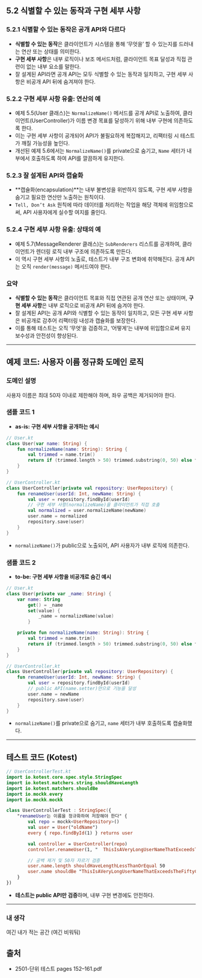 ## 5.2 식별할 수 있는 동작과 구현 세부 사항

### 5.2.1 식별할 수 있는 동작은 공개 API와 다르다

* **식별할 수 있는 동작**은 클라이언트가 시스템을 통해 ‘무엇을’ 할 수 있는지를 드러내는 연산 또는 상태를 의미한다.
* **구현 세부 사항**은 내부 로직이나 보조 메서드처럼, 클라이언트 목표 달성과 직접 관련이 없는 내부 요소를 말한다.
* 잘 설계된 API라면 공개 API는 모두 식별할 수 있는 동작과 일치하고, 구현 세부 사항은 비공개 API 뒤에 숨겨져야 한다.&#x20;

### 5.2.2 구현 세부 사항 유출: 연산의 예

* 예제 5.5(User 클래스)는 `NormalizeName()` 메서드를 공개 API로 노출하여, 클라이언트(UserController)가 이름 변경 목표를 달성하기 위해 내부 구현에 의존하도록 한다.
* 이는 구현 세부 사항이 공개되어 API가 불필요하게 복잡해지고, 리팩터링 시 테스트가 깨질 가능성을 높인다.&#x20;
* 개선된 예제 5.6에서는 `NormalizeName()`를 private으로 숨기고, `Name` 세터가 내부에서 호출하도록 하여 API를 깔끔하게 유지한다.&#x20;

### 5.2.3 잘 설계된 API와 캡슐화

* \*\*캡슐화(encapsulation)\*\*는 내부 불변성을 위반하지 않도록, 구현 세부 사항을 숨기고 필요한 연산만 노출하는 원칙이다.
* `Tell, Don’t Ask` 원칙에 따라 데이터를 처리하는 작업을 해당 객체에 위임함으로써, API 사용자에게 실수할 여지를 줄인다.&#x20;

### 5.2.4 구현 세부 사항 유출: 상태의 예

* 예제 5.7(MessageRenderer 클래스)는 `SubRenderers` 리스트를 공개하여, 클라이언트가 렌더링 로직 내부 구조에 의존하도록 만든다.
* 이 역시 구현 세부 사항의 노출로, 테스트가 내부 구조 변화에 취약해진다. 공개 API는 오직 `render(message)` 메서드여야 한다.&#x20;

### 요약

* **식별할 수 있는 동작**은 클라이언트 목표와 직접 연관된 공개 연산 또는 상태이며, **구현 세부 사항**은 내부 로직으로 비공개 API 뒤에 숨겨야 한다.
* 잘 설계된 API는 공개 API와 식별할 수 있는 동작이 일치하고, 모든 구현 세부 사항은 비공개로 감추어 리팩터링 내성과 캡슐화를 보장한다.
* 이를 통해 테스트는 오직 ‘무엇’을 검증하고, ‘어떻게’는 내부에 위임함으로써 유지 보수성과 안전성이 향상된다.&#x20;

---

## 예제 코드: 사용자 이름 정규화 도메인 로직

### 도메인 설명

사용자 이름은 최대 50자 이내로 제한해야 하며, 좌우 공백은 제거되어야 한다.

### 샘플 코드 1

* **as-is: 구현 세부 사항을 공개하는 예시**

```kotlin
// User.kt
class User(var name: String) {
    fun normalizeName(name: String): String {
        val trimmed = name.trim()
        return if (trimmed.length > 50) trimmed.substring(0, 50) else trimmed
    }
}

// UserController.kt
class UserController(private val repository: UserRepository) {
    fun renameUser(userId: Int, newName: String) {
        val user = repository.findById(userId)
        // 구현 세부 사항(normalizeName)을 클라이언트가 직접 호출
        val normalized = user.normalizeName(newName)
        user.name = normalized
        repository.save(user)
    }
}
```

* `normalizeName()`가 public으로 노출되어, API 사용자가 내부 로직에 의존한다.

### 샘플 코드 2

* **to-be: 구현 세부 사항을 비공개로 숨긴 예시**

```kotlin
// User.kt
class User(private var _name: String) {
    var name: String
        get() = _name
        set(value) {
            _name = normalizeName(value)
        }

    private fun normalizeName(name: String): String {
        val trimmed = name.trim()
        return if (trimmed.length > 50) trimmed.substring(0, 50) else trimmed
    }
}

// UserController.kt
class UserController(private val repository: UserRepository) {
    fun renameUser(userId: Int, newName: String) {
        val user = repository.findById(userId)
        // public API(name.setter)만으로 기능을 달성
        user.name = newName
        repository.save(user)
    }
}
```

* `normalizeName()`를 private으로 숨기고, `name` 세터가 내부 호출하도록 캡슐화했다.

---

## 테스트 코드 (Kotest)

```kotlin
// UserControllerTest.kt
import io.kotest.core.spec.style.StringSpec
import io.kotest.matchers.string.shouldHaveLength
import io.kotest.matchers.shouldBe
import io.mockk.every
import io.mockk.mockk

class UserControllerTest : StringSpec({
    "renameUser는 이름을 정규화하여 저장해야 한다" {
        val repo = mockk<UserRepository>()
        val user = User("oldName")
        every { repo.findById(1) } returns user

        val controller = UserController(repo)
        controller.renameUser(1, "  ThisIsAVeryLongUserNameThatExceedsTheFiftyCharacterLimit  ")

        // 공백 제거 및 50자 자르기 검증
        user.name.length shouldHaveLengthLessThanOrEqual 50
        user.name shouldBe "ThisIsAVeryLongUserNameThatExceedsTheFiftyCharacterLimit"
    }
})
```

* **테스트는 public API만 검증**하며, 내부 구현 변경에도 안전하다.

---

### 내 생각

여긴 내가 적는 공간 (여긴 비워둬)

## 출처

* 2501-단위 테스트 pages 152–161.pdf&#x20;
